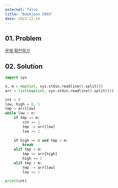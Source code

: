 ```yaml
---
external: false
title: "Baekjoon 2003"
date: 2022-12-14
---
```


## 01. Problem

[문제 확인하기](https://www.acmicpc.net/problem/2003)

## 02. Solution

```Python
import sys

n, m = map(int, sys.stdin.readline().split())
arr = list(map(int, sys.stdin.readline().split()))

cnt = 0
low, high = 0, 1
tmp = arr[low]
while low < n:
    if tmp == m:
        cnt += 1
        tmp -= arr[low]
        low += 1
    
    if high == n and tmp < m:
        break
    elif tmp < m:
        tmp += arr[high]
        high += 1
    elif tmp > m:
        tmp -= arr[low]
        low += 1

print(cnt)
```
